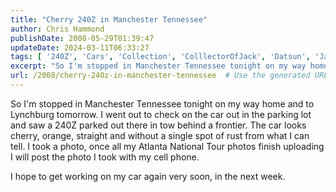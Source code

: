 ```yaml
---
title: "Cherry 240Z in Manchester Tennessee"
author: Chris Hammond
publishDate: 2008-05-29T01:39:47
updateDate: 2024-03-11T06:33:27
tags: [ '240Z', 'Cars', 'Collection', 'ColllectorOfJack', 'Datsun', 'Jack Daniels', 'Project 240Z', 'Project240z', 'Project240Zcom', 'Whiskey' ]
excerpt: "So I'm stopped in Manchester Tennessee tonight on my way home and to Lynchburg tomorrow. I went out to check on the car out in the parking lot and saw a 240Z parked out there in tow behind a frontier. The car looks cherry, orange, straight and without a single spot of rust from what I can tell. I took a photo, once all my Atlanta National Tour photos finish uploading I will post the photo I took with my cell phone."
url: /2008/cherry-240z-in-manchester-tennessee  # Use the generated URL with year
---
```

<p>So I'm stopped in Manchester Tennessee tonight on my way home and to Lynchburg tomorrow. I went out to check on the car out in the parking lot and saw a 240Z parked out there in tow behind a frontier. The car looks cherry, orange, straight and without a single spot of rust from what I can tell. I took a photo, once all my Atlanta National Tour photos finish uploading I will post the photo I took with my cell phone.</p> <p>I hope to get working on my&#160;car again very soon, in the next week.</p>

